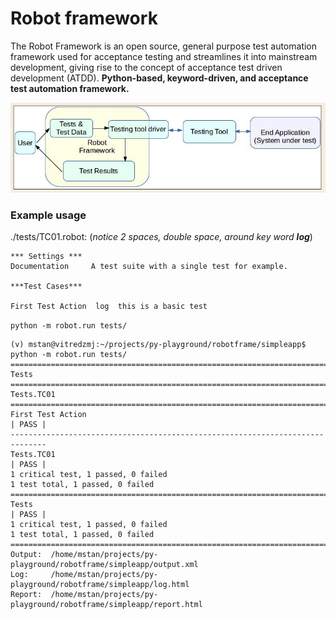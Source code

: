 # Robot framework 

The Robot Framework is an open source, general purpose test automation framework used for acceptance testing and streamlines it into mainstream development, giving rise to the concept of acceptance test driven development (ATDD). **Python-based, keyword-driven, and acceptance test automation framework.** 

![high level](./rbtfrm.PNG)

### Example usage 

./tests/TC01.robot: (*notice 2 spaces, double space, around key word **log***)

```
*** Settings ***
Documentation     A test suite with a single test for example.

***Test Cases***

First Test Action  log  this is a basic test

```

`python -m robot.run tests/`

```
(v) mstan@vitredzmj:~/projects/py-playground/robotframe/simpleapp$ python -m robot.run tests/
==============================================================================
Tests                                                                         
==============================================================================
Tests.TC01                                                                    
==============================================================================
First Test Action                                                     | PASS |
------------------------------------------------------------------------------
Tests.TC01                                                            | PASS |
1 critical test, 1 passed, 0 failed
1 test total, 1 passed, 0 failed
==============================================================================
Tests                                                                 | PASS |
1 critical test, 1 passed, 0 failed
1 test total, 1 passed, 0 failed
==============================================================================
Output:  /home/mstan/projects/py-playground/robotframe/simpleapp/output.xml
Log:     /home/mstan/projects/py-playground/robotframe/simpleapp/log.html
Report:  /home/mstan/projects/py-playground/robotframe/simpleapp/report.html
```
